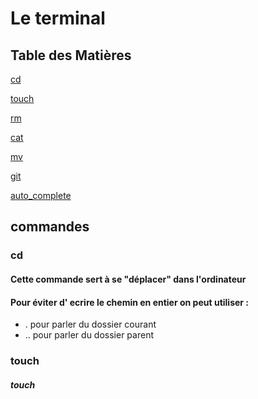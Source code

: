 # Le terminal 
## Table des Matières
[cd](#cd)

[touch](#touch)

[rm](#rm)

[cat](#cat)


[mv](#mv)

[git](#git)

[auto_complete](#auto_complete)

## commandes
### cd 
#### Cette commande sert à se "déplacer" dans l'ordinateur



#### Pour éviter d' ecrire le chemin en entier on  peut utiliser :
- . pour parler du dossier courant
- .. pour parler  du dossier parent
### touch
##### touch 

